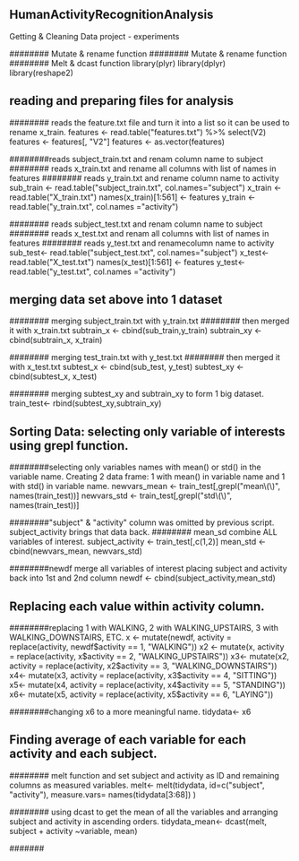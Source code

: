 ## HumanActivityRecognitionAnalysis
Getting & Cleaning Data project - experiments

######## Mutate & rename function
######## Mutate & rename function
######## Melt & dcast function
library(plyr) 
library(dplyr) 
library(reshape2) 

## reading and preparing files for analysis 


######## reads the feature.txt file and turn it into a list so it can be used to rename x_train.
features <- read.table("features.txt") %>% select(V2) 
features <- features[, "V2"]
features <- as.vector(features) 

########reads subject_train.txt and renam column name to subject
######## reads x_train.txt and rename all columns with list of names in features 
######## reads y_train.txt and rename column name to activity 
sub_train <- read.table("subject_train.txt", col.names="subject")
x_train <- read.table("X_train.txt")
names(x_train)[1:561] <- features
y_train <- read.table("y_train.txt", col.names ="activity")

######## reads subject_test.txt and renam column name to subject
######## reads x_test.txt and renam all columns with list of names in features 
######## reads y_test.txt and renamecolumn name to activity 
sub_test<- read.table("subject_test.txt", col.names="subject")
x_test<- read.table("X_test.txt")
names(x_test)[1:561] <- features
y_test<- read.table("y_test.txt", col.names ="activity")

## merging data set above into 1 dataset


######## merging subject_train.txt with y_train.txt 
######## then merged it with x_train.txt
subtrain_x <- cbind(sub_train,y_train)
subtrain_xy <- cbind(subtrain_x, x_train)

######## merging test_train.txt with y_test.txt 
######## then merged it with x_test.txt
subtest_x <- cbind(sub_test, y_test)
subtest_xy <- cbind(subtest_x, x_test)

######## merging subtest_xy and subtrain_xy to form 1 big dataset.
train_test<- rbind(subtest_xy,subtrain_xy)


## Sorting Data: selecting only variable of interests using grepl function.

########selecting only variables names with mean() or std() in the variable name. Creating 2 data frame: 1 with mean() in variable name and 1 with std() in variable name.
newvars_mean <- train_test[,grepl("mean\\(\\)", names(train_test))]
newvars_std <- train_test[,grepl("std\\(\\)", names(train_test))]

########"subject" & "activity" column was omitted by previous script. subject_activity brings that data back.
######## mean_sd combine ALL variables of interest. 
subject_activity <- train_test[,c(1,2)]
mean_std <- cbind(newvars_mean, newvars_std) 

########newdf merge all variables of interest placing subject and activity back into 1st and 2nd column 
newdf <- cbind(subject_activity,mean_std)


## Replacing each value within activity column. 

########replacing 1 with WALKING, 2 with WALKING_UPSTAIRS, 3 with WALKING_DOWNSTAIRS, ETC. 
x <- mutate(newdf, activity = replace(activity, newdf$activity == 1, "WALKING"))
x2 <- mutate(x, activity = replace(activity, x$activity == 2, "WALKING_UPSTAIRS"))
x3<- mutate(x2, activity = replace(activity, x2$activity == 3, "WALKING_DOWNSTAIRS"))
x4<- mutate(x3, activity = replace(activity, x3$activity == 4, "SITTING"))
x5<- mutate(x4, activity = replace(activity, x4$activity == 5, "STANDING"))
x6<- mutate(x5, activity = replace(activity, x5$activity == 6, "LAYING"))

########changing x6 to a more meaningful name.
tidydata<- x6 


## Finding average of each variable for each activity and each subject.

######## melt function and set subject and activity as ID and remaining columns as measured variables.
melt<- melt(tidydata, id=c("subject", "activity"), measure.vars= names(tidydata[3:68]) )

######## using dcast to get the mean of all the variables and arranging subject and activity in ascending orders. 
tidydata_mean<- dcast(melt, subject + activity ~variable, mean)

#######
